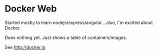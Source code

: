 # Docker Web

Started mostly to learn nodejs/express/angular... also, I'm excited about Docker.

Does nothing yet. Just shows a table of containers/images.

See http://docker.io
